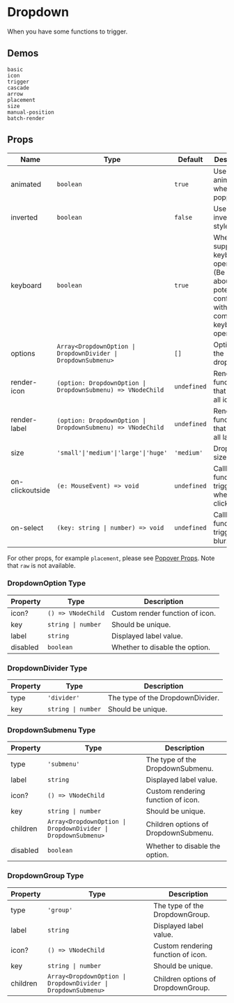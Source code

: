 # Dropdown

When you have some functions to trigger.

## Demos

```demo
basic
icon
trigger
cascade
arrow
placement
size
manual-position
batch-render
```

## Props

| Name | Type | Default | Description |
| --- | --- | --- | --- |
| animated | `boolean` | `true` | Use animation when popping up. |
| inverted | `boolean` | `false` | Use inverted style. |
| keyboard | `boolean` | `true` | Whether is supports keyboard operation. (Be careful about the potential conflicts with other components keyboard operations) |
| options | `Array<DropdownOption \| DropdownDivider \| DropdownSubmenu>` | `[]` | Options of the dropdown. |
| render-icon | `(option: DropdownOption \| DropdownSubmenu) => VNodeChild` | `undefined` | Render function that renders all icons. |
| render-label | `(option: DropdownOption \| DropdownSubmenu) => VNodeChild` | `undefined` | Render function that renders all labels. |
| size | `'small'\|'medium'\|'large'\|'huge'` | `'medium'` | Dropdown size. |
| on-clickoutside | `(e: MouseEvent) => void` | `undefined` | Callback function triggered when clickoutside. |
| on-select | `(key: string \| number) => void` | `undefined` | Callback function triggered on blur. |

For other props, for example `placement`, please see [Popover Props](popover#Props). Note that `raw` is not available.

### DropdownOption Type

| Property | Type               | Description                     |
| -------- | ------------------ | ------------------------------- |
| icon?    | `() => VNodeChild` | Custom render function of icon. |
| key      | `string \| number` | Should be unique.               |
| label    | `string`           | Displayed label value.          |
| disabled | `boolean`          | Whether to disable the option.  |

### DropdownDivider Type

| Property | Type               | Description                      |
| -------- | ------------------ | -------------------------------- |
| type     | `'divider'`        | The type of the DropdownDivider. |
| key      | `string \| number` | Should be unique.                |

### DropdownSubmenu Type

| Property | Type | Description |
| --- | --- | --- |
| type | `'submenu'` | The type of the DropdownSubmenu. |
| label | `string` | Displayed label value. |
| icon? | `() => VNodeChild` | Custom rendering function of icon. |
| key | `string \| number` | Should be unique. |
| children | `Array<DropdownOption \| DropdownDivider \| DropdownSubmenu>` | Children options of DropdownSubmenu. |
| disabled | `boolean` | Whether to disable the option. |

### DropdownGroup Type

| Property | Type | Description |
| --- | --- | --- |
| type | `'group'` | The type of the DropdownGroup. |
| label | `string` | Displayed label value. |
| icon? | `() => VNodeChild` | Custom rendering function of icon. |
| key | `string \| number` | Should be unique. |
| children | `Array<DropdownOption \| DropdownDivider \| DropdownSubmenu>` | Children options of DropdownGroup. |
